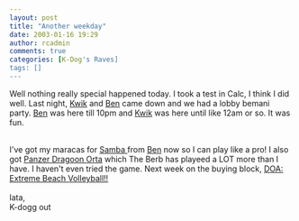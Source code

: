 ```yaml
---
layout: post
title: "Another weekday"
date: 2003-01-16 19:29
author: rcadmin
comments: true
categories: [K-Dog's Raves]
tags: []
---
```

Well nothing really special happened today. I took a test in Calc, I think I did well. Last night, <A HREF="http://www.geocities.com/nwofreestyle/mainpage.html">Kwik</a> and <A HREF="http://groovemaster.livejournal.com/">Ben</a> came down and we had a lobby bemani party. <A HREF="http://groovemaster.livejournal.com/">Ben</a> was here till 10pm and <A HREF="http://www.geocities.com/nwofreestyle/mainpage.html">Kwik</a> was here until like 12am or so. It was fun.
<br />

<br />
I've got my maracas for <A HREF="http://www.sega.com/games/dreamcast/post_dreamcastgame.jhtml?PRODID=193">Samba </a>from <A HREF="http://groovemaster.livejournal.com/">Ben</a> now so I can play like a pro! I also got <A HREF="http://www.sega.com/games/xbox/post_xboxgame.jhtml?PRODID=10079">Panzer Dragoon Orta</a> which The Berb has playeed a LOT more than I have. I haven't even tried the game. Next week on the buying block, <A HREF="http://www.tecmogames.com/games/doax.asp">DOA: Extreme Beach Volleyball!!</a>
<br />

<br />
lata,
<br />
K-dogg out
